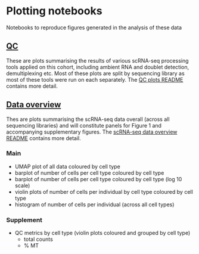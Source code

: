 # Plotting notebooks

Notebooks to reproduce figures generated in the analysis of these data

## [QC](qc_plots)

These are plots summarising the results of various scRNA-seq processing tools applied on this cohort, including ambient RNA and doublet detection, demultiplexing etc.
Most of these plots are split by sequencing library as most of these tools were run on each separately.
The [QC plots README](qc_plots/README.md) contains more detail. 

## [Data overview](overview_figures)

Thes are plots summarising the scRNA-seq data overall (across all sequencing libraries) and will constitute panels for Figure 1 and accompanying supplementary figures.
The [scRNA-seq data overview README](overview_figures/README.md) contains more detail.

### Main

* UMAP plot of all data coloured by cell type
* barplot of number of cells per cell type coloured by cell type
* barplot of number of cells per cell type coloured by cell type (log 10 scale)
* violin plots of number of cells per individual by cell type coloured by cell type
* histogram of number of cells per individual (across all cell types)

### Supplement

* QC metrics by cell type (violin plots coloured and grouped by cell type)
  * total counts
  * % MT 
